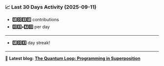 <!--START_STATS-->
### 📈 Last 30 Days Activity (2025-09-11)  
- **1️⃣0️⃣1️⃣1️⃣** contributions  
- **3️⃣3️⃣•7️⃣0️⃣** per day
---
- **1️⃣0️⃣3️⃣** day streak!
---
📝 **Latest blog:** [**The Quantum Loop: Programming in Superposition**](https://andriak.com/blog/quantum-loop)
<!--END_STATS-->
